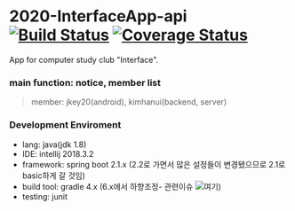 # 2020-InterfaceApp-api  [![Build Status](https://travis-ci.com/kimhanui/2020-InterfaceApp-api.svg?branch=dev)](https://travis-ci.com/kimhanui/2020-InterfaceApp-api) [![Coverage Status](https://coveralls.io/repos/github/kimhanui/2020-InterfaceApp-api/badge.svg?branch=master)](https://coveralls.io/github/kimhanui/2020-InterfaceApp-api?branch=master)
App for computer study club "Interface".
### main function: notice, member list
> member: jkey20(android), kimhanui(backend, server)

### Development Enviroment
- lang: java(jdk 1.8)
- IDE: intellij 2018.3.2
- framework: spring boot 2.1.x (2.2로 가면서 많은 설정들이 변경됐으므로 2.1로 basic하게 갈 것임)  
- build tool: gradle 4.x (6.x에서 하향조정- 관련이슈 ![여기](https://github.com/kimhanui/2020-InterfaceApp-api/issues/1#issue-672857407))
- testing: junit
